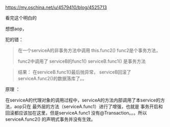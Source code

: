 https://my.oschina.net/u/4579410/blog/4525713

看完这个明白的



想想aop，

犯的错：

> 在一个serviceA的非事务方法中调用 this.func2()   func2是个事务方法，
>
> func2中调用了 serviceB的func1()  serviceB.func1() 是事务方法

> 结果：    在serviceB.func1()最后抛异常， serviceB回滚了  serviceA.func2()的数据落库了。。

 

原理 ：

在serviceA的代理对象的调用过程中，serviceA的方法内部调用了本service的方法，aop只在 最外层的方法（serviceA.func1）进行了增强，也就是 事务开启和回滚都应该加在这里，但是serviceA.func1 没有@Transaction。。。所以 serviceA.func2() 的声明式事务并没有生效。



